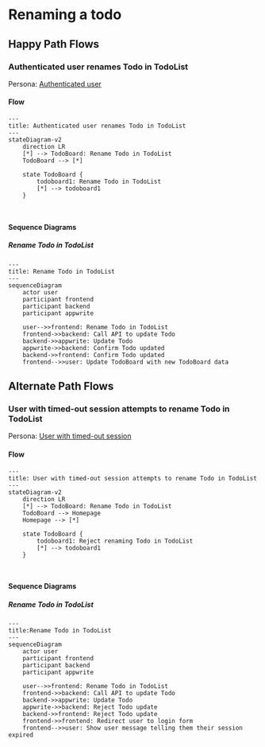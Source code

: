 # Renaming a todo

## Happy Path Flows

### Authenticated user renames Todo in TodoList
Persona: [Authenticated user](../personas/authenticated-user.md)

#### Flow
```mermaid
---
title: Authenticated user renames Todo in TodoList
---
stateDiagram-v2
    direction LR
    [*] --> TodoBoard: Rename Todo in TodoList
    TodoBoard --> [*]

    state TodoBoard {
        todoboard1: Rename Todo in TodoList
        [*] --> todoboard1
    }

 
```

#### Sequence Diagrams
##### Rename Todo in TodoList
```mermaid
---
title: Rename Todo in TodoList
---
sequenceDiagram
    actor user
    participant frontend
    participant backend
    participant appwrite

    user-->>frontend: Rename Todo in TodoList
    frontend->>backend: Call API to update Todo
    backend->>appwrite: Update Todo
    appwrite->>backend: Confirm Todo updated
    backend->>frontend: Confirm Todo updated
    frontend-->>user: Update TodoBoard with new TodoBoard data
```
## Alternate Path Flows
### User with timed-out session attempts to rename Todo in TodoList
Persona: [User with timed-out session](../personas/user-with-timed-out-session.md)

#### Flow
```mermaid
---
title: User with timed-out session attempts to rename Todo in TodoList
---
stateDiagram-v2
    direction LR
    [*] --> TodoBoard: Rename Todo in TodoList
    TodoBoard --> Homepage
    Homepage --> [*]

    state TodoBoard {
        todoboard1: Reject renaming Todo in TodoList
        [*] --> todoboard1
    }

 
```

#### Sequence Diagrams
##### Rename Todo in TodoList
```mermaid
---
title:Rename Todo in TodoList
---
sequenceDiagram
    actor user
    participant frontend
    participant backend
    participant appwrite

    user-->>frontend: Rename Todo in TodoList
    frontend->>backend: Call API to update Todo
    backend->>appwrite: Update Todo
    appwrite->>backend: Reject Todo update
    backend->>frontend: Reject Todo update
    frontend->>frontend: Redirect user to login form
    frontend-->>user: Show user message telling them their session expired
```